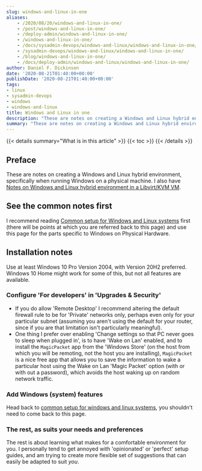 ```yaml
---
slug: windows-and-linux-in-one
aliases:
    - /2020/08/20/windows-and-linux-in-one/
    - /post/windows-and-linux-in-one/
    - /deploy-admin/windows-and-linux-in-one/
    - /windows-and-linux-in-one/
    - /docs/sysadmin-devops/windows-and-linux/windows-and-linux-in-one/
    - /sysadmin-devops/windows-and-linux/windows-and-linux-in-one/
    - /blog/windows-and-linux-in-one/
    - /docs/deploy-admin/windows-and-linux/windows-and-linux-in-one/
author: Daniel F. Dickinson
date: '2020-08-21T01:40:00+00:00'
publishDate: '2020-08-21T01:40:00+00:00'
tags:
- linux
- sysadmin-devops
- windows
- windows-and-linux
title: Windows and Linux in one
description: "These are notes on creating a Windows and Linux hybrid environment, specifically when running Windows on a physical machine"
summary: "These are notes on creating a Windows and Linux hybrid environment, specifically when running Windows on a physical machine"
---
```


{{< details summary="What is in this article" >}}
{{< toc >}}
{{< /details >}}

## Preface

These are notes on creating a Windows and Linux hybrid environment, specifically when running Windows on a physical machine. I also have [Notes on Windows and Linux hybrid environment in a Libvirt/KVM VM](2020-10-27-windows-in-a-libvirt-kvm-vm.md).

## See the common notes first

I recommend reading [Common setup for Windows and Linux systems](2021-04-24-common-windows-and-linux.md) first (there will be points at which you are referred back to this page) and use this page for the parts specific to Windows on Physical Hardware.

## Installation notes

Use at least Windows 10 Pro Version 2004, with Version 20H2 preferred.
Windows 10 Home might work for some of this, but not all features are available.

### Configure 'For developers' in 'Upgrades & Security'

* If you do allow 'Remote Desktop' I recommend altering the default firewall
  rule to be for 'Private' networks only, perhaps even only for your particular
  subnet (assuming you aren't using the default for your router, since if you are
  that limitation isn't particularly meaningful).
* One thing I prefer over enabling 'Change settings so that PC never goes to sleep when plugged in', is to have 'Wake on Lan' enabled, and to install the `MagicPacket` app from the 'Windows Store' (on the host from which you will be remoting, not the host you are installing),  `MagicPacket` is a nice free app that allows you to save the information to wake a particular host using the Wake on Lan 'Magic Packet' option (with or with out a password), which avoids the host waking up on random network traffic.

### Add Windows (system) features

Head back to [common setup for windows and linux systems](2021-04-24-common-windows-and-linux.md#add-windows-system-features), you shouldn't need to come back to this page.

### The rest, as suits your needs and preferences

The rest is about learning what makes for a comfortable environment for you.  I
personally tend to get annoyed with 'opinionated' or 'perfect' setup guides, and
am trying to create more flexible set of suggestions that can easily be adapted
to suit _you_.
